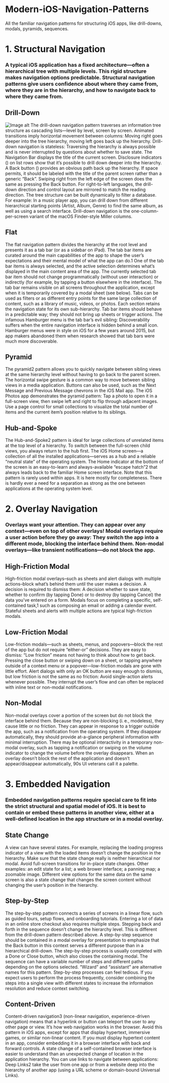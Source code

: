 # Modern-iOS-Navigation-Patterns
All the familiar navigation patterns for structuring iOS apps, like drill-downs, modals, pyramids, sequences.
# 1. Structural Navigation
### A typical iOS application has a fixed architecture—often a hierarchical tree with multiple levels. This rigid structure makes navigation options predictable. Structural navigation patterns give users confidence about where they came from, where they are in the hierarchy, and how to navigate back to where they came from.
## Drill-Down
![Image alt](https://github.com/{Akhmedau}/{Modern-iOS-Navigation-Patterns}/blob/{master}/Drill-Down.png)
The drill-down navigation pattern traverses an information tree structure as cascading lists—level by level, screen by screen.
Animated transitions imply horizontal movement between columns: Moving right goes deeper into the tree hierarchy, moving left goes back up the hierarchy.
Drill-down navigation is stateless: Traversing the hierarchy is always possible and is never interrupted by questions about whether to save state.
The Navigation Bar displays the title of the current screen.
Disclosure indicators () on list rows show that it’s possible to drill down deeper into the hierarchy.
A Back button () provides an obvious path back up the hierarchy. If space permits, it should be labeled with the title of the parent screen rather than a generic “Back”.
Swiping right from the left edge of the screen does the same as pressing the Back button.
For right-to-left languages, the drill-down direction and control layout are mirrored to match the reading direction.
The tree structure can be built dynamically to filter a database. For example: In a music player app, you can drill down from different hierarchical starting points (Artist, Album, Genre) to find the same album, as well as using a search interface.
Drill-down navigation is the one-column-per-screen variant of the macOS Finder-style Miller columns.
## Flat
The flat navigation pattern divides the hierarchy at the root level and presents it as a tab bar (or as a sidebar on iPad).
The tab bar items are curated around the main capabilities of the app to shape the user’s expectations and their mental model of what the app can do.1
One of the tab bar items is always selected, and the active selection determines what’s displayed in the main content area of the app.
The currently selected tab bar item should not change programmatically (without user interaction) or indirectly (for example, by tapping a button elsewhere in the interface).
The tab bar remains visible on all screens throughout the application, except when it is temporarily covered by a modal sheet (see below).
Tabs can be used as filters or as different entry points for the same large collection of content, such as a library of music, videos, or photos.
Each section retains the navigation state for its own sub-hierarchy.
Tab bar items should behave in a predictable way; they should not bring up sheets or trigger actions.
The infamous  Hamburger menu is the tab bar’s evil sibling: Discoverability suffers when the entire navigation interface is hidden behind a small icon. Hamburger menus were in style on iOS for a few years around 2015, but app makers abandoned them when research showed that tab bars were much more discoverable.
## Pyramid
The pyramid2 pattern allows you to quickly navigate between sibling views at the same hierarchy level without having to go back to the parent screen.
The horizontal swipe gesture is a common way to move between sibling views in a media application. Buttons can also be used, such as the  Next Message and  Previous Message chevrons in the iOS Mail app.
The iOS Photos app demonstrates the pyramid pattern: Tap a photo to open it in a full-screen view, then swipe left and right to flip through adjacent images.
Use a page control for small collections to visualize the total number of items and the current item’s position relative to its siblings.
## Hub-and-Spoke
The Hub-and-Spoke2 pattern is ideal for large collections of unrelated items at the top level of a hierarchy. To switch between the full-screen child views, you always return to the hub first.
The iOS Home screen—a collection of all the installed applications—serves as a hub and a reliable “neutral state” of the operating system.
The Home indicator at the bottom of the screen is an easy-to-learn and always-available “escape hatch”2 that always leads back to the familiar Home screen interface.
Note that this pattern is rarely used within apps. It is here mostly for completeness. There is hardly ever a need for a separation as strong as the one between applications at the operating system level.
# 2. Overlay Navigation
### Overlays want your attention. They can appear over any context—even on top of other overlays! Modal overlays require a user action before they go away: They switch the app into a different mode, blocking the interface behind them. Non-modal overlays—like transient notifications—do not block the app.
## High-Friction Modal
High-friction modal overlays–such as sheets and alert dialogs with multiple actions–block what’s behind them until the user makes a decision.
A decision is required to dismiss them: A decision whether to save state, whether to confirm (by tapping Done) or to destroy (by tapping Cancel) the data you’ve entered on a form.
Modals focus on completing a specific, self-contained task,1 such as composing an email or adding a calendar event.
Stateful sheets and alerts with multiple actions are typical high-friction modals.
## Low-Friction Modal
Low-friction modals—such as sheets, menus, and popovers—block the rest of the app but do not require “either-or” decisions.
They are easy to dismiss: “Low friction” means not having to think about how to get back. Pressing the  close button or swiping down on a sheet, or tapping anywhere outside of a context menu or a popover—low-friction modals are gone with little effort.
Alert dialogs with only an OK button are easy enough to dismiss, but low friction is not the same as no friction: Avoid single-action alerts whenever possible. They interrupt the user’s flow and can often be replaced with inline text or non-modal notifications.
## Non-Modal
Non-modal overlays cover a portion of the screen but do not block the interface behind them. Because they are non-blocking (i. e., modeless), they cause little or no friction.
They can appear in response to a trigger outside the app, such as a notification from the operating system.
If they disappear automatically, they should provide at-a-glance peripheral information with minimal interruption.
There may be optional interactivity in a temporary non-modal overlay, such as tapping a notification or swiping on the volume indicator to change the volume before the overlay disappears.
When an overlay doesn’t block the rest of the application and doesn’t appear/disappear automatically, 90s UI veterans call it a palette.
# 3. Embedded Navigation
### Embedded navigation patterns require special care to fit into the strict structural and spatial model of iOS. It is best to contain or embed these patterns in another view, either at a well-defined location in the app structure or in a modal overlay.
## State Change
A view can have several states. For example, replacing the loading progress indicator of a view with the loaded items doesn’t change the position in the hierarchy.
Make sure that the state change really is neither hierarchical nor modal.
Avoid full-screen transitions for in-place state changes.
Other examples: an edit state for a list; a web brower interface; a panning map; a zoomable image.
Different view options for the same data on the same screen is also a state change that changes the screen content without changing the user’s position in the hierarchy.
## Step-by-Step
The step-by-step pattern connects a series of screens in a linear flow, such as guided tours, setup flows, and onboarding tutorials. Entering a lot of data in an online store checkout also requires multiple steps.
Stepping back and forth in the sequence doesn’t change the hierarchy level. This is different from the drill-down pattern described above.
A step-by-step sequence should be contained in a modal overlay for presentation to emphasize that the Back button in this context serves a different purpose than in a hierarchical drill-down.
The step-by-step process is usually completed with a Done or  Close button, which also closes the containing modal.
The sequence can have a variable number of steps and different paths depending on the options selected.
“Wizard” and “assistant” are alternative names for this pattern.
Step-by-step processes can feel tedious. If you expect users to perform the process frequently, consider combining the steps into a single view with different states to increase the information resolution and reduce context switching.
## Content-Driven
Content-driven navigation3 (non-linear navigation, experience-driven navigation) means that a hyperlink or button can teleport the user to any other page or view. It’s how web navigation works in the browser.
Avoid this pattern in iOS apps, except for apps that display hypertext, immersive games, or similar non-linear content.
If you must display hypertext content in an app, consider embedding it in a browser interface with  back and forward controls. A state change of a self-contained browser interface is easier to understand than an unexpected change of location in the application hierarchy.
You can use links to navigate between applications: Deep Links2 take the user from one app or from a website deep into the hierarchy of another app (using a URL scheme or domain-bound Universal Links).







